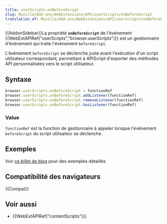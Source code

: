 ```yaml
---
title: userScripts.onBeforeScript
slug: Mozilla/Add-ons/WebExtensions/API/userScripts/onBeforeScript
translation_of: Mozilla/Add-ons/WebExtensions/API/userScripts/onBeforeScript
---
```


{{AddonSidebar}}La propriété **`onBeforeScript`** de l'événement {{WebExtAPIRef("userScripts","browser.userScripts")}} est un gestionnaire d'évènement qui traite l'évènement `beforeScript`.

L'événement `beforeScript` se déclenche juste avant l'exécution d'un script utilisateur correspondant, permettant à APIScript d'exporter des méthodes API personnalisées vers le script utilisateur.

## Syntaxe

```js
browser.userScripts.onBeforeScript = functionRef
browser.userScripts.onBeforeScript.addListener(functionRef)
browser.userScripts.onBeforeScript.removeListener(functionRef)
browser.userScripts.onBeforeScript.hasListener(functionRef)
```

### Value

`functionRef` est la function de gestionnaire à appeler lorsque l'événement `beforeScript`  du script utilisateur se déclenche.

## Exemples

Voir [ce billet de blog](https://blog.mozilla.org/addons/2019/03/26/extensions-in-firefox-67/#userscripts) pour des exemples détaillés

## Compatibilité des navigateurs

{{Compat}}

## Voir aussi

- {{WebExtAPIRef("contentScripts")}}
